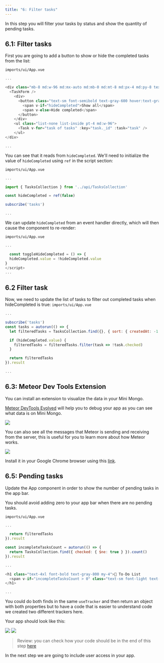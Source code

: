```yaml
---
title: "6: Filter tasks"
---
```


In this step you will filter your tasks by status and show the quantity of pending tasks.

## 6.1: Filter tasks

First you are going to add a button to show or hide the completed tasks from the list:

`imports/ui/App.vue`
```javascript
...

<div class="mb-8 md:w-96 md:mx-auto md:mb-0 md:mt-8 md:px-4 md:py-8 text-center md:bg-gray-100 md:rounded-lg">
  <TaskForm />
    <div>
      <button class="text-sm font-semibold text-gray-600 hover:text-gray-800" @click="toggleHideCompleted">
        <span v-if="hideCompleted">Show all</span>
        <span v-else>Hide completed</span>
      </button>
    </div>
    <ul class="list-none list-inside pt-4 md:w-96">
      <Task v-for="task of tasks" :key="task._id" :task="task" />
    </ul>
</div>

...
```

You can see that it reads from `hideCompleted`. We'll need to initialize the value of `hideCompleted` using `ref` in the script section:

`imports/ui/App.vue`
```javascript
...

import { TasksCollection } from '../api/TasksCollection'

const hideCompleted = ref(false)

subscribe('tasks')

...
```

We can update `hideCompleted` from an event handler directly, which will then cause the component to re-render:

`imports/ui/App.vue`
```javascript
...

  const toggleHideCompleted = () => {
  hideCompleted.value = !hideCompleted.value
}
</script>
...
```

## 6.2 Filter task

Now, we need to update the list of tasks to filter out completed tasks when hideCompleted is true:
`imports/ui/App.vue`
```javascript
...

subscribe('tasks')
const tasks = autorun(() => {
  let filteredTasks = TasksCollection.find({}, { sort: { createdAt: -1 } }).fetch()

  if (hideCompleted.value) {
    filteredTasks = filteredTasks.filter(task => !task.checked)
  }

  return filteredTasks
}).result

...
```

## 6.3: Meteor Dev Tools Extension

You can install an extension to visualize the data in your Mini Mongo.

[Meteor DevTools Evolved](https://chrome.google.com/webstore/detail/meteor-devtools-evolved/ibniinmoafhgbifjojidlagmggecmpgf) will help you to debug your app as you can see what data is on Mini Mongo. 

<img class="step-images" src="/simple-todos/assets/new-screenshots/step06/extension-minimongo.png"/>

You can also see all the messages that Meteor is sending and receiving from the server, this is useful for you to learn more about how Meteor works.

<img class="step-images" src="/simple-todos/assets/new-screenshots/step06/extension-ddp.png"/>

Install it in your Google Chrome browser using this [link](https://chrome.google.com/webstore/detail/meteor-devtools-evolved/ibniinmoafhgbifjojidlagmggecmpgf).

## 6.5: Pending tasks

Update the App component in order to show the number of pending tasks in the app bar.

You should avoid adding zero to your app bar when there are no pending tasks.

`imports/ui/App.vue`
```javascript
... 

  return filteredTasks
}).result

const incompleteTasksCount = autorun(() => {
  return TasksCollection.find({ checked: { $ne: true } }).count()
}).result

...

<h1 class="text-4xl font-bold text-gray-800 my-4">🚀 To-Do List
  <span v-if="incompleteTasksCount > 0" class="text-sm font-light text-gray-600">({{ incompleteTasksCount }})</span>
</h1>

...
```

You could do both finds in the same `useTracker` and then return an object with both properties but to have a code that is easier to understand code we created two different trackers here.

Your app should look like this:

<img class="step-images" src="/simple-todos/assets/new-screenshots/step06/showing-all.png"/>
<img class="step-images" src="/simple-todos/assets/new-screenshots/step06/hiding-completed.png"/>

> Review: you can check how your code should be in the end of this step [here](https://github.com/meteor/vue-tutorial/tree/master/src/simple-todos/step06) 

In the next step we are going to include user access in your app.
